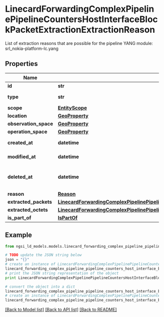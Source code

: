 # LinecardForwardingComplexPipelinePipelineCountersHostInterfaceBlockPacketExtractionExtractionReason

List of extraction reasons that are possible for the pipeline  YANG module: srl_nokia-platform-lc.yang 

## Properties

Name | Type | Description | Notes
------------ | ------------- | ------------- | -------------
**id** | **str** | Entity id.  | [optional] 
**type** | **str** | NGSI-LD Entity identifier. It has to be LinecardForwardingComplexPipelinePipelineCountersHostInterfaceBlockPacketExtractionExtractionReason. | [default to 'LinecardForwardingComplexPipelinePipelineCountersHostInterfaceBlockPacketExtractionExtractionReason']
**scope** | [**EntityScope**](EntityScope.md) |  | [optional] 
**location** | [**GeoProperty**](GeoProperty.md) |  | [optional] 
**observation_space** | [**GeoProperty**](GeoProperty.md) |  | [optional] 
**operation_space** | [**GeoProperty**](GeoProperty.md) |  | [optional] 
**created_at** | **datetime** | Is defined as the temporal Property at which the Entity, Property or Relationship was entered into an NGSI-LD system.  | [optional] [readonly] 
**modified_at** | **datetime** | Is defined as the temporal Property at which the Entity, Property or Relationship was last modified in an NGSI-LD system, e.g. in order to correct a previously entered incorrect value.  | [optional] [readonly] 
**deleted_at** | **datetime** | Is defined as the temporal Property at which the Entity, Property or Relationship was deleted from an NGSI-LD system.  Entity deletion timestamp. See clause 4.8 It is only used in notifications reporting deletions and in the Temporal Representation of Entities (clause 4.5.6), Properties (clause 4.5.7), Relationships (clause 4.5.8) and LanguageProperties (clause 5.2.32).  | [optional] [readonly] 
**reason** | [**Reason**](Reason.md) |  | [optional] 
**extracted_packets** | [**LinecardForwardingComplexPipelinePipelineCountersHostInterfaceBlockPacketExtractionExtractionReasonExtractedPackets**](LinecardForwardingComplexPipelinePipelineCountersHostInterfaceBlockPacketExtractionExtractionReasonExtractedPackets.md) |  | [optional] 
**extracted_octets** | [**LinecardForwardingComplexPipelinePipelineCountersHostInterfaceBlockPacketExtractionExtractionReasonExtractedOctets**](LinecardForwardingComplexPipelinePipelineCountersHostInterfaceBlockPacketExtractionExtractionReasonExtractedOctets.md) |  | [optional] 
**is_part_of** | [**IsPartOf**](IsPartOf.md) |  | 

## Example

```python
from ngsi_ld_models.models.linecard_forwarding_complex_pipeline_pipeline_counters_host_interface_block_packet_extraction_extraction_reason import LinecardForwardingComplexPipelinePipelineCountersHostInterfaceBlockPacketExtractionExtractionReason

# TODO update the JSON string below
json = "{}"
# create an instance of LinecardForwardingComplexPipelinePipelineCountersHostInterfaceBlockPacketExtractionExtractionReason from a JSON string
linecard_forwarding_complex_pipeline_pipeline_counters_host_interface_block_packet_extraction_extraction_reason_instance = LinecardForwardingComplexPipelinePipelineCountersHostInterfaceBlockPacketExtractionExtractionReason.from_json(json)
# print the JSON string representation of the object
print LinecardForwardingComplexPipelinePipelineCountersHostInterfaceBlockPacketExtractionExtractionReason.to_json()

# convert the object into a dict
linecard_forwarding_complex_pipeline_pipeline_counters_host_interface_block_packet_extraction_extraction_reason_dict = linecard_forwarding_complex_pipeline_pipeline_counters_host_interface_block_packet_extraction_extraction_reason_instance.to_dict()
# create an instance of LinecardForwardingComplexPipelinePipelineCountersHostInterfaceBlockPacketExtractionExtractionReason from a dict
linecard_forwarding_complex_pipeline_pipeline_counters_host_interface_block_packet_extraction_extraction_reason_form_dict = linecard_forwarding_complex_pipeline_pipeline_counters_host_interface_block_packet_extraction_extraction_reason.from_dict(linecard_forwarding_complex_pipeline_pipeline_counters_host_interface_block_packet_extraction_extraction_reason_dict)
```
[[Back to Model list]](../README.md#documentation-for-models) [[Back to API list]](../README.md#documentation-for-api-endpoints) [[Back to README]](../README.md)


